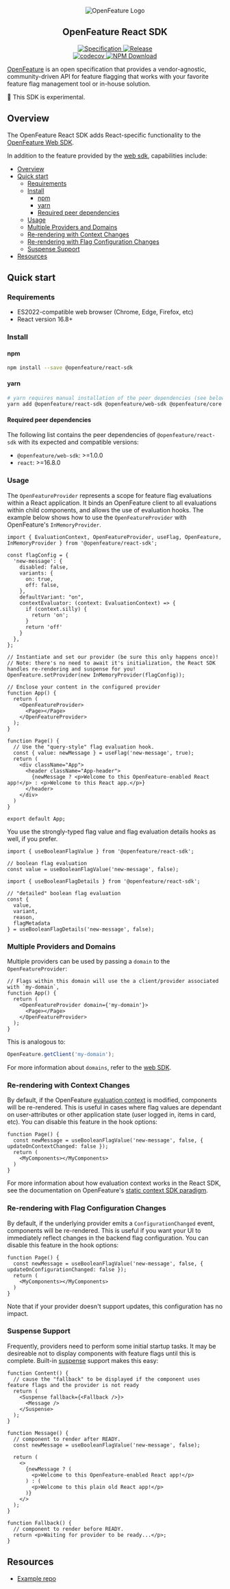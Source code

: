 <!-- markdownlint-disable MD033 -->
<!-- x-hide-in-docs-start -->
<p align="center">
  <picture>
    <source media="(prefers-color-scheme: dark)" srcset="https://raw.githubusercontent.com/open-feature/community/0e23508c163a6a1ac8c0ced3e4bd78faafe627c7/assets/logo/horizontal/white/openfeature-horizontal-white.svg" />
    <img align="center" alt="OpenFeature Logo" src="https://raw.githubusercontent.com/open-feature/community/0e23508c163a6a1ac8c0ced3e4bd78faafe627c7/assets/logo/horizontal/black/openfeature-horizontal-black.svg" />
  </picture>
</p>

<h2 align="center">OpenFeature React SDK</h2>

<!-- x-hide-in-docs-end -->
<!-- The 'github-badges' class is used in the docs -->
<p align="center" class="github-badges">
  <a href="https://github.com/open-feature/spec/releases/tag/v0.7.0">
    <img alt="Specification" src="https://img.shields.io/static/v1?label=specification&message=v0.7.0&color=yellow&style=for-the-badge" />
  </a>
  <!-- x-release-please-start-version -->
  <a href="https://github.com/open-feature/js-sdk/releases/tag/react-sdk-v0.2.3-experimental">
    <img alt="Release" src="https://img.shields.io/static/v1?label=release&message=v0.2.3-experimental&color=blue&style=for-the-badge" />
  </a>
  <!-- x-release-please-end -->
  <br/>
  <a href="https://codecov.io/gh/open-feature/js-sdk">
    <img alt="codecov" src="https://codecov.io/gh/open-feature/js-sdk/branch/main/graph/badge.svg?token=3DC5XOEHMY" />
  </a>
  <a href="https://www.npmjs.com/package/@openfeature/react-sdk">
    <img alt="NPM Download" src="https://img.shields.io/npm/dm/%40openfeature%2Freact-sdk" />
  </a>
</p>
<!-- x-hide-in-docs-start -->

[OpenFeature](https://openfeature.dev) is an open specification that provides a vendor-agnostic, community-driven API for feature flagging that works with your favorite feature flag management tool or in-house solution.

<!-- x-hide-in-docs-end -->

🧪 This SDK is experimental.

## Overview

The OpenFeature React SDK adds React-specific functionality to the [OpenFeature Web SDK](https://openfeature.dev/docs/reference/technologies/client/web).

In addition to the feature provided by the [web sdk](https://openfeature.dev/docs/reference/technologies/client/web), capabilities include:

- [Overview](#overview)
- [Quick start](#quick-start)
  - [Requirements](#requirements)
  - [Install](#install)
    - [npm](#npm)
    - [yarn](#yarn)
    - [Required peer dependencies](#required-peer-dependencies)
  - [Usage](#usage)
  - [Multiple Providers and Domains](#multiple-providers-and-domains)
  - [Re-rendering with Context Changes](#re-rendering-with-context-changes)
  - [Re-rendering with Flag Configuration Changes](#re-rendering-with-flag-configuration-changes)
  - [Suspense Support](#suspense-support)
- [Resources](#resources)

## Quick start

### Requirements

- ES2022-compatible web browser (Chrome, Edge, Firefox, etc)
- React version 16.8+

### Install

#### npm

```sh
npm install --save @openfeature/react-sdk
```

#### yarn

```sh
# yarn requires manual installation of the peer dependencies (see below)
yarn add @openfeature/react-sdk @openfeature/web-sdk @openfeature/core
```

#### Required peer dependencies

The following list contains the peer dependencies of `@openfeature/react-sdk` with its expected and compatible versions:

* `@openfeature/web-sdk`: >=1.0.0
* `react`: >=16.8.0

### Usage

The `OpenFeatureProvider` represents a scope for feature flag evaluations within a React application.
It binds an OpenFeature client to all evaluations within child components, and allows the use of evaluation hooks.
The example below shows how to use the `OpenFeatureProvider` with OpenFeature's `InMemoryProvider`.

```tsx
import { EvaluationContext, OpenFeatureProvider, useFlag, OpenFeature, InMemoryProvider } from '@openfeature/react-sdk';

const flagConfig = {
  'new-message': {
    disabled: false,
    variants: {
      on: true,
      off: false,
    },
    defaultVariant: "on",
    contextEvaluator: (context: EvaluationContext) => {
      if (context.silly) {
        return 'on';
      }
      return 'off'
    }
  },
};

// Instantiate and set our provider (be sure this only happens once)!
// Note: there's no need to await it's initialization, the React SDK handles re-rendering and suspense for you!
OpenFeature.setProvider(new InMemoryProvider(flagConfig));

// Enclose your content in the configured provider
function App() {
  return (
    <OpenFeatureProvider>
      <Page></Page>
    </OpenFeatureProvider>
  );
}

function Page() {
  // Use the "query-style" flag evaluation hook.
  const { value: newMessage } = useFlag('new-message', true);
  return (
    <div className="App">
      <header className="App-header">
        {newMessage ? <p>Welcome to this OpenFeature-enabled React app!</p> : <p>Welcome to this React app.</p>}
      </header>
    </div>
  )
}

export default App;
```
You use the strongly-typed flag value and flag evaluation details hooks as well, if you prefer.

```tsx
import { useBooleanFlagValue } from '@openfeature/react-sdk';

// boolean flag evaluation
const value = useBooleanFlagValue('new-message', false);
```

```tsx
import { useBooleanFlagDetails } from '@openfeature/react-sdk';

// "detailed" boolean flag evaluation
const {
  value,
  variant,
  reason,
  flagMetadata
} = useBooleanFlagDetails('new-message', false);
```

### Multiple Providers and Domains


Multiple providers can be used by passing a `domain` to the `OpenFeatureProvider`:

```tsx
// Flags within this domain will use the a client/provider associated with `my-domain`,
function App() {
  return (
    <OpenFeatureProvider domain={'my-domain'}>
      <Page></Page>
    </OpenFeatureProvider>
  );
}
```

This is analogous to:

```ts
OpenFeature.getClient('my-domain');
```

For more information about `domains`, refer to the [web SDK](https://github.com/open-feature/js-sdk/blob/main/packages/client/README.md).

### Re-rendering with Context Changes

By default, if the OpenFeature [evaluation context](https://openfeature.dev/docs/reference/concepts/evaluation-context) is modified, components will be re-rendered.
This is useful in cases where flag values are dependant on user-attributes or other application state (user logged in, items in card, etc).
You can disable this feature in the hook options:

```tsx
function Page() {
  const newMessage = useBooleanFlagValue('new-message', false, { updateOnContextChanged: false });
  return (
    <MyComponents></MyComponents>
  )
}
```

For more information about how evaluation context works in the React SDK, see the documentation on OpenFeature's [static context SDK paradigm](https://openfeature.dev/specification/glossary/#static-context-paradigm).

### Re-rendering with Flag Configuration Changes

By default, if the underlying provider emits a `ConfigurationChanged` event, components will be re-rendered.
This is useful if you want your UI to immediately reflect changes in the backend flag configuration.
You can disable this feature in the hook options:

```tsx
function Page() {
  const newMessage = useBooleanFlagValue('new-message', false, { updateOnConfigurationChanged: false });
  return (
    <MyComponents></MyComponents>
  )
}
```

Note that if your provider doesn't support updates, this configuration has no impact.

### Suspense Support

Frequently, providers need to perform some initial startup tasks.
It may be desireable not to display components with feature flags until this is complete.
Built-in [suspense](https://react.dev/reference/react/Suspense) support makes this easy: 

```tsx
function Content() {
  // cause the "fallback" to be displayed if the component uses feature flags and the provider is not ready
  return (
    <Suspense fallback={<Fallback />}>
      <Message />
    </Suspense>
  );
}

function Message() {
  // component to render after READY.
  const newMessage = useBooleanFlagValue('new-message', false);

  return (
    <>
      {newMessage ? (
        <p>Welcome to this OpenFeature-enabled React app!</p>
      ) : (
        <p>Welcome to this plain old React app!</p>
      )}
    </>
  );
}

function Fallback() {
  // component to render before READY.
  return <p>Waiting for provider to be ready...</p>;
}
```

## Resources

 - [Example repo](https://github.com/open-feature/react-test-app)
